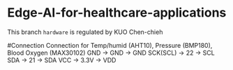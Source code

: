 # Edge-AI-for-healthcare-applications

This branch `hardware` is regulated by KUO Chen-chieh

#Connection
Connection for Temp/humid (AHT10), Pressure (BMP180), Blood Oxygen (MAX30102)
GND -> GND -> GND
SCK(SCL) -> 22 -> SCL
SDA -> 21 -> SDA
VCC -> 3.3V -> VDD
